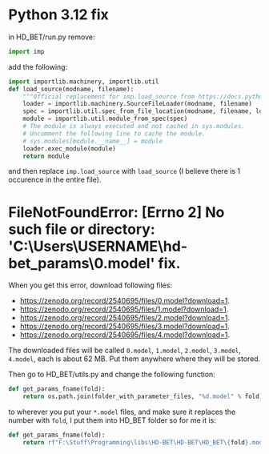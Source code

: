 # Python 3.12 fix
in HD_BET/run.py remove:

```py
import imp
```

add the following:

```py
import importlib.machinery, importlib.util
def load_source(modname, filename):
    """Official replacement for imp.load_source from https://docs.python.org/3/whatsnew/3.12.html#imp"""
    loader = importlib.machinery.SourceFileLoader(modname, filename)
    spec = importlib.util.spec_from_file_location(modname, filename, loader=loader)
    module = importlib.util.module_from_spec(spec)
    # The module is always executed and not cached in sys.modules.
    # Uncomment the following line to cache the module.
    # sys.modules[module.__name__] = module
    loader.exec_module(module)
    return module
```

and then replace `imp.load_source` with `load_source` (I believe there is 1 occurence in the entire file).

# FileNotFoundError: [Errno 2] No such file or directory: 'C:\\Users\\USERNAME\\hd-bet_params\\0.model' fix.
When you get this error, download following files:

- https://zenodo.org/record/2540695/files/0.model?download=1.
- https://zenodo.org/record/2540695/files/1.model?download=1.
- https://zenodo.org/record/2540695/files/2.model?download=1.
- https://zenodo.org/record/2540695/files/3.model?download=1.
- https://zenodo.org/record/2540695/files/4.model?download=1.

The downloaded files will be called `0.model`, `1.model`, `2.model`, `3.model`, `4.model`, each is about 62 MB. Put them anywhere where they will be stored.

Then go to HD_BET/utils.py and change the following function:

```py
def get_params_fname(fold):
    return os.path.join(folder_with_parameter_files, "%d.model" % fold)
```

to wherever you put your `*.model` files, and make sure it replaces the number with `fold`, I put them into HD_BET folder so for me it is:
```py
def get_params_fname(fold):
    return rf"F:\Stuff\Programming\libs\HD-BET\HD-BET\HD_BET\{fold}.model"
```

